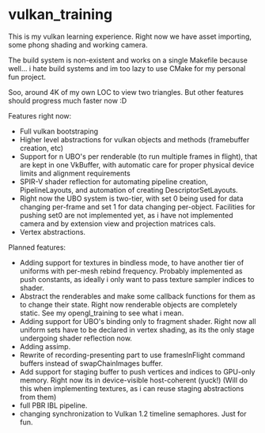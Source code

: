 # vulkan_training
This is my vulkan learning experience. Right now we have asset importing, some phong shading and working camera.

The build system is non-existent and works on a single Makefile because well... i hate build systems and im too lazy to use CMake for my personal fun project.

Soo, around 4K of my own LOC to view two triangles. But other features should progress much faster now :D

Features right now:
 - Full vulkan bootstraping
 - Higher level abstractions for vulkan objects and methods (framebuffer creation, etc)
 - Support for n UBO's per renderable (to run multiple frames in flight), that are kept in one VkBuffer,
   with automatic care for proper physical device limits and alignment requirements
 - SPIR-V shader reflection for automating pipeline creation, PipelineLayouts, and automation of creating
   DescriptorSetLayouts.
 - Right now the UBO system is two-tier, with set 0 being used for data changing per-frame and set 1 for
   data changing per-object. Facilities for pushing set0 are not implemented yet, as i have not implemented
   camera and by extension view and projection matrices cals.
 - Vertex abstractions.
  
  
Planned features:
 - Adding support for textures in bindless mode, to have another tier of uniforms with per-mesh rebind frequency.
   Probably implemented as push constants, as ideally i only want to pass texture sampler indices to shader.
 - Abstract the renderables and make some callback functions for them as to change their state. Right now renderable
   objects are completely static. See my opengl_training to see what i mean.
 - Adding support for UBO's binding only to fragment shader. Right now all uniform sets have to be declared in
   vertex shading, as its the only stage undergoing shader reflection now.
 - Adding assimp.
 - Rewrite of recording-presenting part to use framesInFlight command buffers instead of swapChainImages buffer.
 - Add support for staging buffer to push vertices and indices to GPU-only memory. Right now its in device-visible
   host-coherent (yuck!) (Will do this when implementing textures, as i can reuse staging abstractions from them)
 - full PBR IBL pipeline.
 - changing synchronization to Vulkan 1.2 timeline semaphores. Just for fun.
 
 


